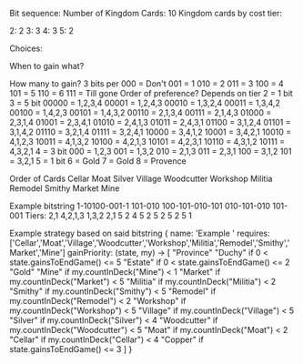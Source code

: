 



Bit sequence:
Number of Kingdom Cards: 10
Kingdom cards by cost tier:

2: 2
3: 3
4: 3
5: 2

Choices:

When to gain what?

How many to gain?
    3 bits per
        000 = Don't
        001 = 1
        010 = 2
        011 = 3
        100 = 4
        101 = 5
        110 = 6
        111 = Till gone
Order of preference?
    Depends on tier
        2 = 1 bit
        3 = 5 bit
            00000 = 1,2,3,4
            00001 = 1,2,4,3
            00010 = 1,3,2,4
            00011 = 1,3,4,2
            00100 = 1,4,2,3
            00101 = 1,4,3,2
            00110 = 2,1,3,4
            00111 = 2,1,4,3
            01000 = 2,3,1,4
            01001 = 2,3,4,1
            01010 = 2,4,1,3
            01011 = 2,4,3,1
            01100 = 3,1,2,4
            01101 = 3,1,4,2
            01110 = 3,2,1,4
            01111 = 3,2,4,1
            10000 = 3,4,1,2
            10001 = 3,4,2,1
            10010 = 4,1,2,3
            10011 = 4,1,3,2
            10100 = 4,2,1,3
            10101 = 4,2,3,1
            10110 = 4,3,1,2
            10111 = 4,3,2,1
        4 = 3 bit
            000 = 1,2,3
            001 = 1,3,2
            010 = 2,1,3
            011 = 2,3,1
            100 = 3,1,2
            101 = 3,2,1
        5 = 1 bit
        6 = Gold
        7 = Gold
        8 = Provence

Order of Cards
    Cellar Moat Silver Village Woodcutter Workshop Militia Remodel Smithy Market Mine

Example bitstring
                1-10100-001-1                   101-010 100-101-010-101  010-101-010 101-001
    Tiers: 2,1 4,2,1,3 1,3,2 2,1 5    2  4   5    2  5    2  5   2   5   1

Example strategy based on said bitstring
 {
  name: 'Example '
  requires: ['Cellar','Moat','Village','Woodcutter','Workshop','Militia','Remodel','Smithy','Market','Mine']
  gainPriority: (state, my) -> [
    "Province"
    "Duchy" if 0 < state.gainsToEndGame() <= 5
    "Estate" if 0 < state.gainsToEndGame() <= 2
    "Gold"
    "Mine" if my.countInDeck("Mine") < 1
    "Market" if my.countInDeck("Market") < 5
    "Militia" if my.countInDeck("Militia") < 2
    "Smithy" if my.countInDeck("Smithy") < 5
    "Remodel" if my.countInDeck("Remodel") < 2
    "Workshop" if my.countInDeck("Workshop") < 5
    "Village" if my.countInDeck("Village") < 5
    "Silver" if my.countInDeck("Silver") < 4
    "Woodcutter" if my.countInDeck("Woodcutter") < 5
    "Moat" if my.countInDeck("Moat") < 2
    "Cellar" if my.countInDeck("Cellar") < 4
    "Copper" if state.gainsToEndGame() <= 3
  ]
}